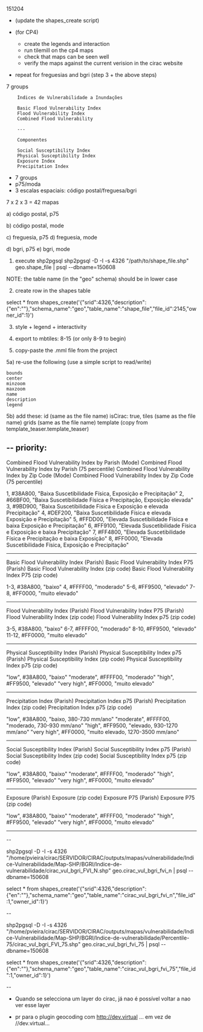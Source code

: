 
151204
 - (update the shapes_create script)
 - (for CP4) 
    - create the legends and interaction
    - run tilemill on the cp4 maps
    - check that maps can be seen well
    - verify the maps against the current verision in the cirac website

 - repeat for freguesias and bgri (step 3 + the above steps)



7 groups

        Índices de Vulnerabilidade a Inundações

        Basic Flood Vulnerability Index
        Flood Vulnerability Index
        Combined Flood Vulnerability

        ---

        Componentes

        Social Susceptibility Index
        Physical Susceptibility Index
        Exposure Index
        Precipitation Index
        
- 7 groups
- p75/moda
- 3 escalas espaciais: código postal/freguesa/bgri

7 x 2 x 3 = 42 mapas


a) código postal, p75


b) código postal, mode

c) freguesia, p75
d) freguesia, mode

d) bgri, p75
e) bgri, mode




1) execute shp2pgsql
shp2pgsql -D -I -s 4326                 "/path/to/shape_file.shp" geo.shape_file | psql --dbname=150608

NOTE: the table name (in the "geo" schema) should be in lower case


2) create row in the shapes table

select * from shapes_create('{"srid":4326,"description":{"en":""},"schema_name":"geo","table_name":"shape_file","file_id":2145,"owner_id":1}')


3) style + legend + interactivity


4) export to mbtiles: 8-15 (or only 8-9 to begin)


5) copy-paste the .mml file from the project 


5a) re-use the following (use a simple script to read/write)

    bounds
    center
    minzoom
    maxzoom
    name
    description
    legend

5b) add these:
    id (same as the file name)
    isCirac: true,
    tiles (same as the file name)
    grids (same as the file name)
    template (copy from template_teaser.template_teaser)


    
--
priority:
---

Combined Flood Vulnerability Index by Parish (Mode)
Combined Flood Vulnerability Index by Parish (75 percentile)
Combined Flood Vulnerability Index by Zip Code (Mode)
Combined Flood Vulnerability Index by Zip Code (75 percentile)

1, #38A800, "Baixa Suscetibilidade Física, Exposição e Precipitação"
2, #66BF00, "Baixa Suscetibilidade Física e Precipitação, Exposição elevada"
3, #9BD900, "Baixa Suscetibilidade Física e Exposição e elevada Precipitação"
4, #DEF200, "Baixa Suscetibilidade Física e elevada Exposição e Precipitação"
5, #FFDD00, "Elevada Suscetibilidade Física e baixa Exposição e Precipitação"
6, #FF9100, "Elevada Suscetibilidade Física e Exposição e baixa Precipitação"
7, #FF4800, "Elevada Suscetibilidade Física e Precipitação e baixa Exposição"
8, #FF0000, "Elevada Suscetibilidade Física, Exposição e Precipitação"

---

Basic Flood Vulnerability Index (Parish)
Basic Flood Vulnerability Index P75 (Parish)
Basic Flood Vulnerability Index (zip code)
Basic Flood Vulnerability Index P75 (zip code)

1-3, #38A800, "baixo"
4, #FFFF00, "moderado"
5-6, #FF9500, "elevado"
7-8, #FF0000, "muito elevado"

---

Flood Vulnerability Index (Parish)
Flood Vulnerability Index P75 (Parish)
Flood Vulnerability Index (zip code)
Flood Vulnerability Index p75 (zip code)

3-5, #38A800, "baixo"
6-7, #FFFF00, "moderado"
8-10, #FF9500, "elevado"
11-12, #FF0000, "muito elevado"

---

Physical Susceptibility Index (Parish)
Physical Susceptibility Index p75 (Parish)
Physical Susceptibility Index (zip code)
Physical Susceptibility Index p75 (zip code)

"low", #38A800, "baixo"
"moderate", #FFFF00, "moderado"
"high", #FF9500, "elevado"
"very high", #FF0000, "muito elevado"


---

Precipitation Index (Parish)
Precipitation Index p75 (Parish)
Precipitation Index (zip code)
Precipitation Index p75 (zip code)

"low", #38A800, "baixo, 380-730 mm/ano"
"moderate", #FFFF00, "moderado, 730-930 mm/ano"
"high", #FF9500, "elevado, 930-1270 mm/ano"
"very high", #FF0000, "muito elevado, 1270-3500 mm/ano"

---

Social Susceptibility Index (Parish)
Social Susceptibility Index p75 (Parish)
Social Susceptibility Index (zip code)
Social Susceptibility Index p75 (zip code)

"low", #38A800, "baixo"
"moderate", #FFFF00, "moderado"
"high", #FF9500, "elevado"
"very high", #FF0000, "muito elevado"

---

Exposure (Parish)
Exposure (zip code)
Exposure P75 (Parish)
Exposure P75 (zip code)

"low", #38A800, "baixo"
"moderate", #FFFF00, "moderado"
"high", #FF9500, "elevado"
"very high", #FF0000, "muito elevado"

---



    

--

shp2pgsql -D -I -s 4326      "/home/pvieira/cirac/SERVIDOR/CIRAC/outputs/mapas/vulnerabilidade/Indice-Vulnerabilidade/Map-SHP/BGRI/Indice-de-vulnerabilidade/cirac_vul_bgri_FVI_N.shp" geo.cirac_vul_bgri_fvi_n | psql --dbname=150608

select * from shapes_create('{"srid":4326,"description":{"en":""},"schema_name":"geo","table_name":"cirac_vul_bgri_fvi_n","file_id":1,"owner_id":1}')

--


shp2pgsql -D -I -s 4326  \
"/home/pvieira/cirac/SERVIDOR/CIRAC/outputs/mapas/vulnerabilidade/Indice-Vulnerabilidade/Map-SHP/BGRI/Indice-de-vulnerabilidade/Percentile-75/cirac_vul_bgri_FVI_75.shp" geo.cirac_vul_bgri_fvi_75 | psql --dbname=150608

select * from shapes_create('{"srid":4326,"description":{"en":""},"schema_name":"geo","table_name":"cirac_vul_bgri_fvi_75","file_id":1,"owner_id":1}')

--





- Quando se selecciona um layer do cirac, já nao é possível voltar a nao ver esse layer

- pr para o plugin geocoding com http://dev.virtual ... em vez de //dev.virtual...